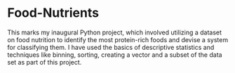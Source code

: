 # Food-Nutrients
This marks my inaugural Python project, which involved utilizing a dataset on food nutrition to identify the most protein-rich foods and devise a system for classifying them.
I have used the basics of descriptive statistics and techniques like binning, sorting, creating a vector and a subset of the data set as part of this project.
